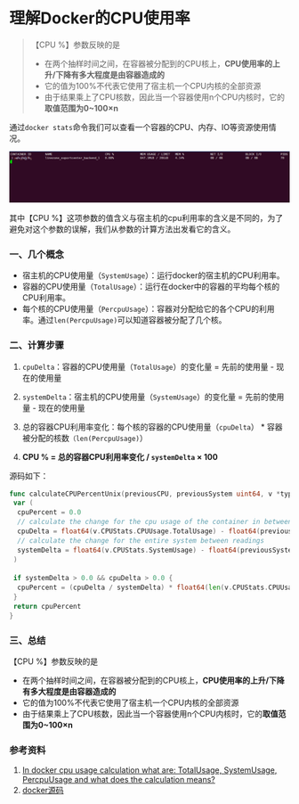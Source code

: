 # 理解Docker的CPU使用率

>【CPU %】参数反映的是
>
>- 在两个抽样时间之间，在容器被分配到的CPU核上，**CPU使用率的上升/下降有多大程度是由容器造成的**
>- 它的值为100%不代表它使用了宿主机一个CPU内核的全部资源
>- 由于结果乘上了CPU核数，因此当一个容器使用n个CPU内核时，它的**取值范围为0~100×n**

通过`docker stats`命令我们可以查看一个容器的CPU、内存、IO等资源使用情况。

![理解Docker的CPU使用率](.assets/理解Docker的CPU使用率.png)

其中【CPU %】这项参数的值含义与宿主机的cpu利用率的含义是不同的，为了避免对这个参数的误解，我们从参数的计算方法出发看它的含义。

### 一、几个概念

- 宿主机的CPU使用量（`SystemUsage`）：运行docker的宿主机的CPU利用率。
- 容器的CPU使用量（`TotalUsage`）：运行在docker中的容器的平均每个核的CPU利用率。
- 每个核的CPU使用量（`PercpuUsage`）：容器对分配给它的各个CPU的利用率。通过`len(PercpuUsage)`可以知道容器被分配了几个核。

### 二、计算步骤

1. `cpuDelta`：容器的CPU使用量（`TotalUsage`）的变化量 = 先前的使用量 - 现在的使用量

2. `systemDelta`：宿主机的CPU使用量（`SystemUsage`）的变化量 = 先前的使用量 - 现在的使用量

3. 总的容器CPU利用率变化：每个核的容器的CPU使用量（`cpuDelta`） * 容器被分配的核数`（len(PercpuUsage)`）

4. **CPU % = 总的容器CPU利用率变化 / `systemDelta` × 100**

源码如下：

```go
func calculateCPUPercentUnix(previousCPU, previousSystem uint64, v *types.StatsJSON) float64 {
 var (
  cpuPercent = 0.0
  // calculate the change for the cpu usage of the container in between readings
  cpuDelta = float64(v.CPUStats.CPUUsage.TotalUsage) - float64(previousCPU)
  // calculate the change for the entire system between readings
  systemDelta = float64(v.CPUStats.SystemUsage) - float64(previousSystem)
 )

 if systemDelta > 0.0 && cpuDelta > 0.0 {
  cpuPercent = (cpuDelta / systemDelta) * float64(len(v.CPUStats.CPUUsage.PercpuUsage)) * 100.0
 }
 return cpuPercent
}
```

### 三、总结

【CPU %】参数反映的是

- 在两个抽样时间之间，在容器被分配到的CPU核上，**CPU使用率的上升/下降有多大程度是由容器造成的**
- 它的值为100%不代表它使用了宿主机一个CPU内核的全部资源
- 由于结果乘上了CPU核数，因此当一个容器使用n个CPU内核时，它的**取值范围为0~100×n**

### 参考资料

1. [In docker cpu usage calculation what are: TotalUsage, SystemUsage, PercpuUsage and what does the calculation means?](https://stackoverflow.com/questions/35692667/in-docker-cpu-usage-calculation-what-are-totalusage-systemusage-percpuusage-a)
2. [docker源码](https://github.com/moby/moby/blob/eb131c5383db8cac633919f82abad86c99bffbe5/cli/command/container/stats_helpers.go#L175-L188)
